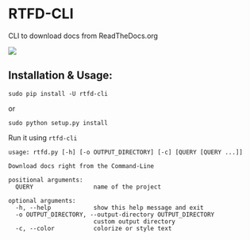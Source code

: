 # RTFD-CLI

CLI to download docs from ReadTheDocs.org

<img src='http://i.imgur.com/0pGptFF.gif'>

## Installation & Usage:

`sudo pip install -U rtfd-cli`

or

`sudo python setup.py install`

Run it using `rtfd-cli`

```
usage: rtfd.py [-h] [-o OUTPUT_DIRECTORY] [-c] [QUERY [QUERY ...]]

Download docs right from the Command-Line

positional arguments:
  QUERY                 name of the project

optional arguments:
  -h, --help            show this help message and exit
  -o OUTPUT_DIRECTORY, --output-directory OUTPUT_DIRECTORY
                        custom output directory
  -c, --color           colorize or style text
```
